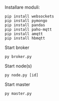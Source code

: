 Installare moduli:
```
pip install websockets
pip install pymongo
pip install pandas
pip install paho-mqtt
pip install amqtt
pip install hbmqtt
```

Start broker
```
py broker.py
```
Start node(s)
```
py node.py [id]
```
Start master
```
py master.py
```
